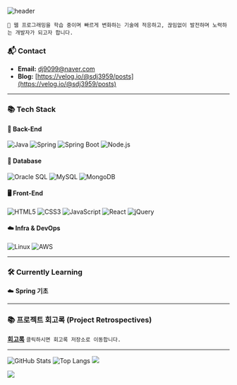 <div aligny="100">
  
![header](https://capsule-render.vercel.app/api?type=waving&color=timeGradient&height=300&section=header&text=Shin%20Dong%20June&fontSize=40&fontAlign=70&fontAlignY=40&desc=Software%20Engineer&descSize=20&descAlign=70)
```
👋 웹 프로그래밍을 학습 중이며 빠르게 변화하는 기술에 적응하고, 끊임없이 발전하며 노력하는 개발자가 되고자 합니다.
```
### 📬 Contact

*   **Email:** dj9099@naver.com
*   **Blog:** [https://velog.io/@sdj3959/posts](https://velog.io/@sdj3959/posts)
***

### 📚 Tech Stack

#### 🧠 Back-End
![Java](https://img.shields.io/badge/Java-007396?style=flat&logo=openjdk&logoColor=white)
![Spring](https://img.shields.io/badge/Spring-6DB33F?style=flat&logo=Spring&logoColor=white)
![Spring Boot](https://img.shields.io/badge/Spring%20Boot-6DB33F?style=flat&logo=Spring-Boot&logoColor=white)
![Node.js](https://img.shields.io/badge/Node.js-339933?style=flat&logo=Node.js&logoColor=white)

#### 💾 Database
![Oracle SQL](https://img.shields.io/badge/Oracle-F80000?style=flat&logo=Oracle&logoColor=white)
![MySQL](https://img.shields.io/badge/MySQL-4479A1?style=flat&logo=MySQL&logoColor=white)
![MongoDB](https://img.shields.io/badge/MongoDB-47A248?style=flat&logo=MongoDB&logoColor=white)

#### 🖥️ Front-End
![HTML5](https://img.shields.io/badge/HTML5-E34F26?style=flat&logo=HTML5&logoColor=white)
![CSS3](https://img.shields.io/badge/CSS3-1572B6?style=flat&logo=CSS3&logoColor=white)
![JavaScript](https://img.shields.io/badge/JavaScript-F7DF1E?style=flat&logo=JavaScript&logoColor=black)
![React](https://img.shields.io/badge/React-61DAFB?style=flat&logo=React&logoColor=black)
![jQuery](https://img.shields.io/badge/jQuery-0769AD?style=flat&logo=jQuery&logoColor=white)

#### ☁️ Infra & DevOps
![Linux](https://img.shields.io/badge/Linux-FCC624?style=flat&logo=Linux&logoColor=black)
![AWS](https://img.shields.io/badge/AWS-232F3E?style=flat&logo=Amazon-AWS&logoColor=white)


---

### 🛠️ Currently Learning

☁️ **Spring 기초** <br>

---

### 📚 프로젝트 회고록 (Project Retrospectives)

**[회고록](https://github.com/sdj3959/my-retrospectives)** `클릭하시면 회고록 저장소로 이동합니다.`

---



![GitHub Stats](https://github-readme-stats.vercel.app/api?username=sdj3959&show_icons=true&theme=radical)
![Top Langs](https://github-readme-stats.vercel.app/api/top-langs/?username=sdj3959&layout=compact)
![](https://img.shields.io/github/followers/sdj3959?style=social) 

<img src="https://capsule-render.vercel.app/api?type=waving&color=timeGradient&section=footer" />

</div>
